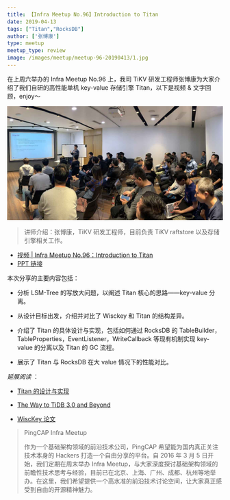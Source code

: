 ```yaml
---
title: 【Infra Meetup No.96】Introduction to Titan
date: 2019-04-13
tags: ["Titan","RocksDB"]
author: ['张博康']
type: meetup
meetup_type: review
image: /images/meetup/meetup-96-20190413/1.jpg
---
```


在上周六举办的 Infra Meetup No.96 上，我司 TiKV 研发工程师张博康为大家介绍了我们自研的高性能单机 key-value 存储引擎 Titan，以下是视频 & 文字回顾，enjoy～

![](media/meetup-96-20190413/1.jpg)

> 讲师介绍：张博康，TiKV 研发工程师，目前负责 TiKV raftstore 以及存储引擎相关工作。

+ [视频 | Infra Meetup No.96：Introduction to Titan](https://www.bilibili.com/video/av49579570/)
+ [PPT 链接](https://eyun.baidu.com/s/3gfSuGz5)

本次分享的主要内容包括：

+ 分析 LSM-Tree 的写放大问题，以阐述 Titan 核心的思路——key-value 分离。

+ 从设计目标出发，介绍并对比了 Wisckey 和 Titan 的结构差异。

+ 介绍了 Titan 的具体设计与实现，包括如何通过 RocksDB 的 TableBuilder，TableProperties，EventListener，WriteCallback 等现有机制实现 key-value 的分离以及 Titan 的 GC 流程。

+ 展示了 Titan 与 RocksDB 在大 value 情况下的性能对比。

*延展阅读* ：

- [Titan 的设计与实现](https://pingcap.com/blog-cn/titan-design-and-implementation/)

- [The Way to TiDB 3.0 and Beyond](https://mp.weixin.qq.com/s/dJTVjeAdTaJGh2Uzouzh0g)

- [WiscKey 论文](https://www.usenix.org/system/files/conference/fast16/fast16-papers-lu.pdf)

>PingCAP Infra Meetup
>
>作为一个基础架构领域的前沿技术公司，PingCAP 希望能为国内真正关注技术本身的 Hackers 打造一个自由分享的平台。自 2016 年 3 月 5 日开始，我们定期在周末举办 Infra Meetup，与大家深度探讨基础架构领域的前瞻性技术思考与经验，目前已在北京、上海、广州、成都、杭州等地举办。在这里，我们希望提供一个高水准的前沿技术讨论空间，让大家真正感受到自由的开源精神魅力。

